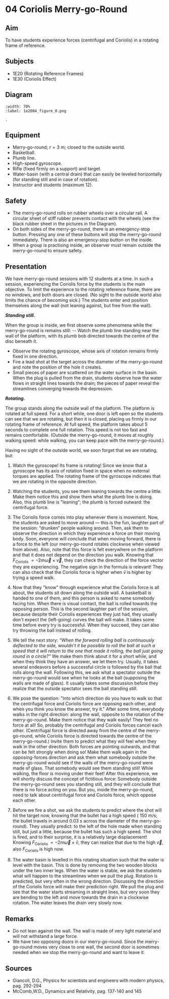 # 04 Coriolis Merry-go-Round    
  
## Aim   
To have students experience forces (centrifugal and Coriolis) in a rotating frame of reference.    
  
## Subjects   
* 1E20 (Rotating Reference Frames) 
* 1E30 (Coriolis Effect)   

## Diagram
    
```{figure} figures/figure_0.png  
:width: 70%  
:label: 1e2004_figure_0.png  

. 
```
    
  
## Equipment   
 *  Merry-go-round; $r=3\mathrm{~m}$; closed to the outside world. 
 *  Basketball. 
 *  Plumb line. 
 *  High-speed gyroscope. 
 *  Rifle (fixed firmly on a support) and target. 
 *  Water-basin (with a central drain) that can easily be leveled horizontally (for standing still and in case of rotation). 
 *  Instructor and students (maximum 12).     
  
## Safety   
 
* The merry-go-round rolls on rubber wheels over a circular rail. A circular sheet of stiff rubber prevents contact with the wheels (see the black rubber sheet in the pictures in the Diagram).
* On both sides of the merry-go-round, there is an emergency-stop button. Pressing any one of these buttons will stop the merry-go-round immediately. There is also an emergency-stop button on the inside.
* When a group is practising inside, an observer must remain outside the merry-go-round to ensure safety.

   
  
## Presentation   
We have merry-go-round sessions with 12 students at a time. In such a session, experiencing the Coriolis force by the students is the main objective. To limit the experience to the rotating reference frame, there are no windows, and both doors are closed. (No sight to the outside world also limits the chance of becoming sick.) The students enter and position themselves along the wall (not leaning against, but free from the wall). 

***Standing still.***
 
When the group is inside, we first observe some phenomena while the merry-go-round is remains still: 
-- Watch the plumb line standing near the wall of the platform, with its plumb bob directed towards the centre of the disc beneath it.
- Observe the rotating gyroscope, whose axis of rotation remains firmly fixed in one direction.
- Fire a lead shot at the target across the diameter of the merry-go-round and note the position of the hole it creates.
- Small pieces of paper are scattered on the water surface in the basin. When the plug is pulled from the drain, students observe how the water flows in straight lines towards the drain; the pieces of paper reveal the streamlines converging towards the depression.

***Rotating.***

The group stands along the outside wall of the platform. The platform is rotated at full speed. For a short while, one door is left open so the students can see that we are rotating, but then it is closed, placing us firmly in our rotating frame of reference. At full speed, the platform takes about 5 seconds to complete one full rotation. This speed is not too fast and remains comfortable. (Outside the merry-go-round, it moves at roughly walking speed: while walking, you can keep pace with the merry-go-round.)

Having no sight of the outside world, we soon forget that we are rotating, but:

1. Watch the gyroscope! Its frame is rotating! Since we know that a gyroscope has its axis of rotation fixed in space when no external torques are applied. The rotating frame of the gyroscope indicates that we are rotating in the opposite direction.
2. Watching the students, you see them leaning towards the centre a little. Make them notice this and show them what the plumb line is doing. Also, this plumb line is "leaning"; the plumb is forced outward: the centrifugal force.
3. The Coriolis force comes into play whenever there is movement. Now, the students are asked to move around — this is the fun, laughter part of the session: “drunken” people walking around. 
Then, ask them to observe the direction in which they experience a force on their moving body. Soon, everyone will conclude that when moving forward, there is a force to the left (our merry-go-round rotates clockwise when viewed from above). 
Also, note that this force is felt everywhere on the platform and that it does not depend on the direction you walk.
Knowing that $F_{\text {Coriolis }}=-2 m \vec{\omega} \times \vec{v}$, they can check the direction of the force vector they are experiencing. The negative sign in the formula is relevant! They can also check that the Coriolis force is higher when $\bar{v}$ is higher by trying a speed walk.

4. Now that they "know" through experience what the Coriolis force is all about, the students sit down along the outside wall. A basketball is handed to one of them, and this person is asked to name somebody facing him. When there is visual contact,  the ball is rolled towards the opposing person. This is the second laughter part of the session, because despite their Coriolis experiences they just had, they usually don't expect the (left-going) curves the ball will make. It takes some time before every try is successful. When they succeed, they can also try throwing the ball instead of rolling.
5. We tell the next story: *“When the forward rolling ball is continuously deflected to the side, wouldn't it be possible to roll the ball at such a speed that it will return to the one that made it rolling, the ball just going round in a circle?"* We make them think about it for a short while, and when they think they have an answer, we let them try. Usually, it takes several endeavors before a successful circle is followed by the ball that rolls along the wall.
Following this, we ask what a spectator outside the merry-go-round would see when he looks at the ball (supposing the walls are made of glass). It usually takes some discussion before they realize that the outside spectator sees the ball standing still.

6. We pose the question: "Into which direction do you have to walk so that the centrifugal force and Coriolis force are opposing each other, and when you think you know the answer, try it." After some time, everybody walks in the right direction: along the wall, opposite to the rotation of the merry-go-round. Make them notice that they walk easily! They feel no force at all! So, probably the centrifugal and Coriolis forces cancel each other. (Centrifugal force is directed away from the centre of the merry-go-round, while Coriolis force is directed towards the centre of the merry-go-round.) Invite them to predict what they will feel when they walk in the other direction: Both forces are pointing outwards, and that can be felt strongly when doing so!
Make them walk again in the opposing-forces direction and ask them what somebody outside the merry-go-round would see if the walls of the merry-go-round were made of glass. That somebody would see them standing still! While walking, the floor is moving under their feet!
After this experience, we will shortly discuss the concept of fictitious force: Somebody outside the merry-go-round sees you standing still, and they will conclude that there is no force acting on you. But you, inside the merry-go-round, need to talk about centrifugal force and Coriolis force, which oppose each other.

7. Before we fire a shot, we ask the students to predict where the shot will hit the target now, knowing that the bullet has a high speed ( $150 \mathrm{~m} / \mathrm{s}$; the bullet travels in around $0.03 \mathrm{~s}$ across the diameter of the merry-go-round). They usually predict: to the left of the hole made when standing still, but just a little, because the bullet has such a high speed. The shot is fired, and to their surprise, it is a relatively large displacement! Knowing $F_{\text {Coriolis }}=-2 m \vec{\omega} \times \bar{v}$, they can realize that due to the high $\vec{v}$, also $F_{\text {Coriolis }}$ is high now.
8. The water basin is levelled in this rotating situation such that the water is level with the basin. This is done by removing the two wooden blocks under the two inner legs. When the water is stable, we ask the students what will happen to the streamlines when we pull the plug. Rotation is predicted, but very often in the wrong direction. Discussing the direction of the Coriolis force will make their prediction right.
We pull the plug and see that the water starts streaming in straight lines, but very soon they are bending to the left and move towards the drain in a clockwise rotation. The water leaves the drain very slowly now.
  
## Remarks
 *  Do not lean against the wall. The wall is made of very light material and will not withstand a large force. 
 *  We have two opposing doors in our merry-go-round. Since the merry-go-round moves very close to one wall, the second door is sometimes needed when we stop the merry-go-round and want to leave it.
   
  
## Sources
 *  Giancoli, D.G., Physics for scientists and engineers with modern physics, pag. 292-294 
 *  McComb,W.D., Dynamics and Relativity, pag. 137-140 and 145
  
